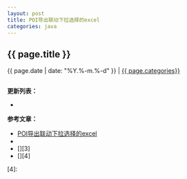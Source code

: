 ```yaml
---
layout: post
title: POI导出联动下拉选择的excel
categories: java
---
```


## {{ page.title }}

{{ page.date | date: "%Y.%-m.%-d" }} | <a href="/archive#{{ page.categories }}">{{ page.categories}}</a>

```

```

**更新列表：**

*



**参考文章：**

* [POI导出联动下拉选择的excel][1]
* [][2]
* [][3]
* [][4]


[1]: http://www.cnblogs.com/elvinle/p/7942185.html
[2]: 
[3]: 
[4]: 